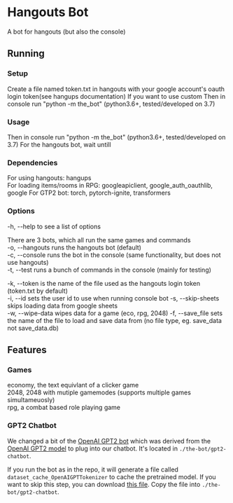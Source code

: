 # Hangouts Bot

A bot for hangouts (but also the console)

## Running

### Setup

Create a file named token.txt in hangouts with your google account's oauth login token(see hangups documentation)
If you want to use custom
Then in console run "python -m the_bot" (python3.6+, tested/developed on 3.7)

### Usage

Then in console run "python -m the_bot" (python3.6+, tested/developed on 3.7)
For the hangouts bot, wait untill

### Dependencies

For using hangouts: hangups  
For loading items/rooms in RPG: googleapiclient, google_auth_oauthlib, google
For GTP2 bot: torch, pytorch-ignite, transformers

### Options

-h, --help to see a list of options

There are 3 bots, which all run the same games and commands  
-o, --hangouts runs the hangouts bot (default)  
-c, --console runs the bot in the console (same functionality, but does not use hangouts)  
-t, --test runs a bunch of commands in the console (mainly for testing)  

-k, --token is the name of the file used as the hangouts login token (token.txt by default)  
-i, --id sets the user id to use when running console bot
-s, --skip-sheets skips loading data from google sheets  
-w, --wipe-data wipes data for a game (eco, rpg, 2048)
-f, --save_file sets the name of the file to load and save data from (no file type, eg. save_data not save_data.db)  

## Features

### Games

economy, the text equivlant of a clicker game  
2048, 2048 with mutiple gamemodes (supports multiple games simultameuosly)  
rpg, a combat based role playing game  

### GPT2 Chatbot

We changed a bit of the [OpenAI GPT2 bot](https://github.com/huggingface/pytorch-openai-transformer-lm) which was derived from the [OpenAI GPT2 model](https://openai.com/blog/better-language-models/) to plug into our chatbot. It's located in `./the-bot/gpt2-chatbot`.

If you run the bot as in the repo, it will generate a file called `dataset_cache_OpenAIGPTTokenizer` to cache the pretrained model. If you want to skip this step, you can download [this file](https://drive.google.com/file/d/1665mjdwVi2vn8lpLET4M_fnh-cyAftHw/view?usp=sharing.). Copy the file into `./the-bot/gpt2-chatbot`.
